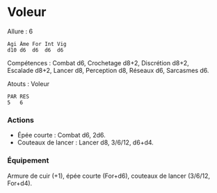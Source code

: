 # Voleur

Allure : 6

	Agi	Âme	For	Int	Vig
	d10	d6	d6	d6	d6

Compétences : Combat d6, Crochetage d8+2, Discrétion d8+2, Escalade d8+2, Lancer d8, Perception d8, Réseaux d6, Sarcasmes d6.

Atouts : Voleur

	PAR	RES
	5	6

### Actions
- Épée courte : Combat d6, 2d6.
- Couteaux de lancer : Lancer d8, 3/6/12, d6+d4.

### Équipement
Armure de cuir (+1), épée courte (For+d6), couteaux de lancer (3/6/12, For+d4).
